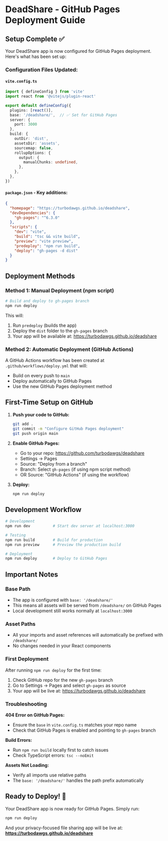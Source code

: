 # DeadShare - GitHub Pages Deployment Guide

## Setup Complete ✅

Your DeadShare app is now configured for GitHub Pages deployment. Here's what has been set up:

### Configuration Files Updated:

#### `vite.config.ts`
```typescript
import { defineConfig } from 'vite'
import react from '@vitejs/plugin-react'

export default defineConfig({
  plugins: [react()],
  base: '/deadshare/',  // ✅ Set for GitHub Pages
  server: {
    port: 3000
  },
  build: {
    outDir: 'dist',
    assetsDir: 'assets',
    sourcemap: false,
    rollupOptions: {
      output: {
        manualChunks: undefined,
      },
    },
  },
})
```

#### `package.json` - Key additions:
```json
{
  "homepage": "https://turbodawgs.github.io/deadshare",
  "devDependencies": {
    "gh-pages": "^6.3.0"
  },
  "scripts": {
    "dev": "vite",
    "build": "tsc && vite build",
    "preview": "vite preview",
    "predeploy": "npm run build",
    "deploy": "gh-pages -d dist"
  }
}
```

## Deployment Methods

### Method 1: Manual Deployment (npm script)

```bash
# Build and deploy to gh-pages branch
npm run deploy
```

This will:
1. Run `predeploy` (builds the app)
2. Deploy the `dist` folder to the `gh-pages` branch
3. Your app will be available at: https://turbodawgs.github.io/deadshare

### Method 2: Automatic Deployment (GitHub Actions)

A GitHub Actions workflow has been created at `.github/workflows/deploy.yml` that will:
- Build on every push to `main`
- Deploy automatically to GitHub Pages
- Use the new GitHub Pages deployment method

## First-Time Setup on GitHub

1. **Push your code to GitHub:**
   ```bash
   git add .
   git commit -m "Configure GitHub Pages deployment"
   git push origin main
   ```

2. **Enable GitHub Pages:**
   - Go to your repo: https://github.com/turbodawgs/deadshare
   - Settings → Pages
   - Source: "Deploy from a branch"
   - Branch: Select `gh-pages` (if using npm script method)
   - OR Source: "GitHub Actions" (if using the workflow)

3. **Deploy:**
   ```bash
   npm run deploy
   ```

## Development Workflow

```bash
# Development
npm run dev          # Start dev server at localhost:3000

# Testing
npm run build        # Build for production
npm run preview      # Preview the production build

# Deployment  
npm run deploy       # Deploy to GitHub Pages
```

## Important Notes

### Base Path
- The app is configured with `base: '/deadshare/'`
- This means all assets will be served from `/deadshare/` on GitHub Pages
- Local development still works normally at `localhost:3000`

### Asset Paths
- All your imports and asset references will automatically be prefixed with `/deadshare/`
- No changes needed in your React components

### First Deployment
After running `npm run deploy` for the first time:
1. Check GitHub repo for the new `gh-pages` branch
2. Go to Settings → Pages and select `gh-pages` as source
3. Your app will be live at: https://turbodawgs.github.io/deadshare

### Troubleshooting

**404 Error on GitHub Pages:**
- Ensure the `base` in `vite.config.ts` matches your repo name
- Check that GitHub Pages is enabled and pointing to `gh-pages` branch

**Build Errors:**
- Run `npm run build` locally first to catch issues
- Check TypeScript errors: `tsc --noEmit`

**Assets Not Loading:**
- Verify all imports use relative paths
- The `base: '/deadshare/'` handles the path prefix automatically

## Ready to Deploy! 🚀

Your DeadShare app is now ready for GitHub Pages. Simply run:

```bash
npm run deploy
```

And your privacy-focused file sharing app will be live at:
**https://turbodawgs.github.io/deadshare**